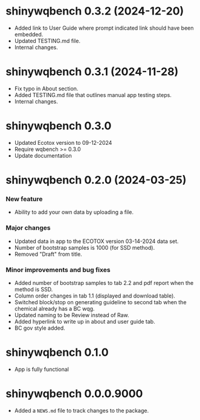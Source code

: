 <!-- NEWS.md is maintained by https://fledge.cynkra.com, contributors should not edit this file -->

# shinywqbench 0.3.2 (2024-12-20)

- Added link to User Guide where prompt indicated link should have been embedded.
- Updated TESTING.md file. 
- Internal changes.


# shinywqbench 0.3.1 (2024-11-28)

- Fix typo in About section.
- Added TESTING.md file that outlines manual app testing steps. 
- Internal changes. 

# shinywqbench 0.3.0

- Updated Ecotox version to 09-12-2024
- Require wqbench >= 0.3.0
- Update documentation

# shinywqbench 0.2.0 (2024-03-25)

### New feature

- Ability to add your own data by uploading a file.

### Major changes

- Updated data in app to the ECOTOX version 03-14-2024 data set.
- Number of bootstrap samples is 1000 (for SSD method).
- Removed "Draft" from title.

### Minor improvements and bug fixes

- Added number of bootstrap samples to tab 2.2 and pdf report when the method is SSD.
- Column order changes in tab 1.1 (displayed and download table).
- Switched block/stop on generating guideline to second tab when the chemical already has a BC wqg.
- Updated naming to be Review instead of Raw.
- Added hyperlink to write up in about and user guide tab.
- BC gov style added.

# shinywqbench 0.1.0

- App is fully functional

# shinywqbench 0.0.0.9000

- Added a `NEWS.md` file to track changes to the package.
